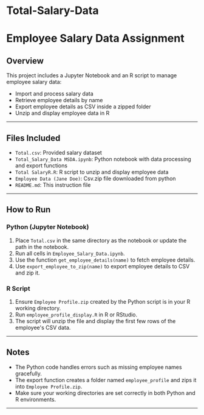 # Total-Salary-Data

# Employee Salary Data Assignment

## Overview
This project includes a Jupyter Notebook and an R script to manage employee salary data:
- Import and process salary data
- Retrieve employee details by name
- Export employee details as CSV inside a zipped folder
- Unzip and display employee data in R

---

## Files Included
- `Total.csv`: Provided salary dataset
- `Total_Salary_Data MSDA.ipynb`: Python notebook with data processing and export functions
- `Total SalaryR.R`: R script to unzip and display employee data
- `Employee Data (Jane Doe)`: Csv.zip file downloaded from python
- `README.md`: This instruction file

---

## How to Run

### Python (Jupyter Notebook)
1. Place `Total.csv` in the same directory as the notebook or update the path in the notebook.
2. Run all cells in `Employee_Salary_Data.ipynb`.
3. Use the function `get_employee_details(name)` to fetch employee details.
4. Use `export_employee_to_zip(name)` to export employee details to CSV and zip it.

### R Script
1. Ensure `Employee Profile.zip` created by the Python script is in your R working directory.
2. Run `employee_profile_display.R` in R or RStudio.
3. The script will unzip the file and display the first few rows of the employee's CSV data.

---

## Notes
- The Python code handles errors such as missing employee names gracefully.
- The export function creates a folder named `employee_profile` and zips it into `Employee Profile.zip`.
- Make sure your working directories are set correctly in both Python and R environments.

---



